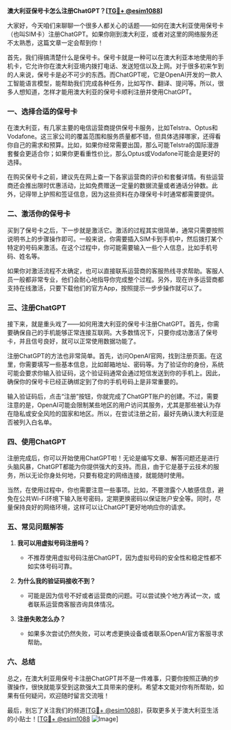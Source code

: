 **澳大利亚保号卡怎么注册ChatGPT？[[TG💪+ @esim1088](https://t.me/s/esim1088)]**

大家好，今天咱们来聊聊一个很多人都关心的话题——如何在澳大利亚使用保号卡（也叫SIM卡）注册ChatGPT。如果你刚到澳大利亚，或者对这里的网络服务还不太熟悉，这篇文章一定会帮到你！

首先，我们得搞清楚什么是保号卡。保号卡就是一种可以在澳大利亚本地使用的手机卡，它允许你在澳大利亚境内拨打电话、发送短信以及上网。对于很多初来乍到的人来说，保号卡是必不可少的东西。而ChatGPT呢，它是OpenAI开发的一款人工智能语言模型，能帮助我们完成各种任务，比如写作、翻译、提问等。所以，很多人想知道，怎样才能用澳大利亚的保号卡顺利注册并使用ChatGPT。

### **一、选择合适的保号卡**

在澳大利亚，有几家主要的电信运营商提供保号卡服务，比如Telstra、Optus和Vodafone。这三家公司的覆盖范围和服务质量都不错，但具体选择哪家，还得看你自己的需求和预算。比如，如果你经常需要出国，那么可能Telstra的国际漫游套餐会更适合你；如果你更看重性价比，那么Optus或Vodafone可能会是更好的选择。

在购买保号卡之前，建议先在网上查一下各家运营商的评价和套餐详情。有些运营商还会推出限时优惠活动，比如免费赠送一定量的数据流量或者通话分钟数。此外，记得带上护照和签证信息，因为这些资料在办理保号卡时通常都需要提供。

### **二、激活你的保号卡**

买到了保号卡之后，下一步就是激活它。激活的过程其实很简单，通常只需要按照说明书上的步骤操作即可。一般来说，你需要插入SIM卡到手机中，然后拨打某个特定的号码来激活。在这个过程中，你可能需要输入一些个人信息，比如手机号码、姓名等。

如果你对激活流程不太确定，也可以直接联系运营商的客服热线寻求帮助。客服人员一般都非常专业，他们会耐心地指导你完成整个过程。另外，现在许多运营商都支持在线激活，只要下载他们的官方App，按照提示一步步操作就可以了。

### **三、注册ChatGPT**

接下来，就是重头戏了——如何用澳大利亚的保号卡注册ChatGPT。首先，你需要确保自己的手机能够正常连接互联网。大多数情况下，只要你成功激活了保号卡，并且信号良好，就可以正常使用数据功能了。

注册ChatGPT的方法也非常简单。首先，访问OpenAI官网，找到注册页面。在这里，你需要填写一些基本信息，比如邮箱地址、密码等。为了验证你的身份，系统可能会要求你输入验证码，这个验证码通常会通过短信发送到你的手机上。因此，确保你的保号卡已经正确绑定到了你的手机号码上是非常重要的。

输入验证码后，点击“注册”按钮，你就完成了ChatGPT账户的创建。不过，需要注意的是，OpenAI可能会限制某些地区的用户访问其服务，尤其是那些被认为存在隐私或安全风险的国家和地区。所以，在尝试注册之前，最好先确认澳大利亚是否被列入白名单。

### **四、使用ChatGPT**

注册完成后，你可以开始使用ChatGPT啦！无论是编写文章、解答问题还是进行头脑风暴，ChatGPT都能为你提供强大的支持。而且，由于它是基于云技术的服务，所以无论你身处何地，只要有稳定的网络连接，就能随时使用。

当然，在使用过程中，你也需要注意一些事项。比如，不要泄露个人敏感信息，避免在公共Wi-Fi环境下输入账号密码，定期更换密码以保证账户安全等。同时，尽量保持良好的网络环境，这样可以让ChatGPT更好地响应你的请求。

### **五、常见问题解答**

1. **我可以用虚拟号码注册吗？**
   - 不推荐使用虚拟号码注册ChatGPT，因为虚拟号码的安全性和稳定性都不如实体号码可靠。

2. **为什么我的验证码接收不到？**
   - 可能是因为信号不好或者运营商的问题。可以尝试换个地方再试一次，或者联系运营商客服咨询具体情况。

3. **注册失败怎么办？**
   - 如果多次尝试仍然失败，可以考虑更换设备或者联系OpenAI官方客服寻求帮助。

### **六、总结**

总之，在澳大利亚用保号卡注册ChatGPT并不是一件难事，只要你按照正确的步骤操作，很快就能享受到这款强大工具带来的便利。希望本文能对你有所帮助，如果有任何疑问，欢迎随时留言交流哦！

最后，别忘了关注我们的频道[[TG💪+ @esim1088](https://t.me/s/esim1088)]，获取更多关于澳大利亚生活的小贴士！[[TG💪+ @esim1088](https://t.me/s/esim1088) ![Image](https://i.postimg.cc/4NQfJmqS/Snipaste-2025-05-13-00-14-12.png)]